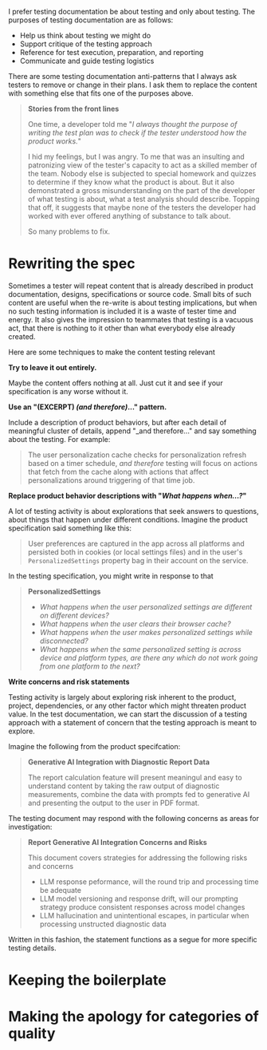 I prefer testing documentation be about testing and only about testing.
The purposes of testing documentation are as follows:
- Help us think about testing we might do
- Support critique of the testing approach
- Reference for test execution, preparation, and reporting
- Communicate and guide testing logistics

There are some testing documentation anti-patterns that I
always ask testers to remove or change in their plans. I ask
them to replace the content with something else that fits
one of the purposes above.

> __Stories from the front lines__
>
> One time, a developer told me "_I always thought the
> purpose of writing the test plan was to check if the tester
> understood how the product works._"
>
> I hid my feelings, but I was angry. To me that
> was an insulting and patronizing view of the tester's
> capacity to act as a skilled member of the team. Nobody
> else is subjected to special homework and quizzes to determine
> if they know what the product is about. But it also
> demonstrated a gross misunderstanding on the part of the
> developer of what testing is about, what a test analysis
> should describe. Topping that off, it suggests that maybe
> none of the testers the developer had worked with ever
> offered anything of substance to talk about.
>
> So many problems to fix.

Rewriting the spec
=========================================================
Sometimes a tester will repeat content that is already described in
product documentation, designs, specifications or source code.
Small bits of such content are useful when the re-write
is about testing implications, but when no such testing
information is included it is a waste of tester time and
energy. It also gives the impression to teammates that testing
is a vacuous act, that there is nothing to it other
than what everybody else already created.


Here are some techniques to make the content testing
relevant

__Try to leave it out entirely.__

Maybe the content offers nothing at all. Just cut it and
see if your specification is any worse without it.

__Use an "(EXCERPT) _(and therefore)_..." pattern.__

Include a description of product behaviors, but after each
detail of meaningful cluster of details, append "_and therefore..."
and say something about the testing. For example:

> The user personalization cache checks for personalization refresh
> based on a timer schedule, _and therefore_ testing will focus on
> actions that fetch from the cache along with actions that affect
> personalizations around triggering of that time job.

__Replace product behavior descriptions with "_What happens when...?_"__

A lot of testing activity is about explorations that seek answers to
questions, about things that happen under different conditions. Imagine
the product specification said something like this:
> User preferences are captured in the app across all platforms and
> persisted both in cookies (or local settings files) and in the user's
> `PersonalizedSettings` property bag in their account on the service.

In the testing specification, you might write in response to that

> __PersonalizedSettings__
>- _What happens when the user personalized settings are different on different devices?_
>- _What happens when the user clears their browser cache?_
>- _What happens when the user makes personalized settings while disconnected?_
>- _What happens when the same personalized setting is across device and platform types, are there any which do not work going from one platform to the next?_

__Write concerns and risk statements__

Testing activity is largely about exploring risk inherent to
the product, project, dependencies, or any other factor
which might threaten product value. In the test documentation, we
can start the discussion of a testing approach with a statement of
concern that the testing approach is meant to explore.

Imagine the following from the product specifcation:
> __Generative AI Integration with Diagnostic Report Data__
> 
>  The report calculation feature will present meaningul and easy to
> understand content by taking the raw output of diagnostic
> measurements, combine the data with prompts fed to generative AI
> and presenting the output to the user in PDF format.

The testing document may respond with the following concerns as areas for
investigation:

> __Report Generative AI Integration Concerns and Risks__
> 
> This document covers strategies for addressing the following risks and concerns
> - LLM response peformance, will the round trip and processing time be adequate
> - LLM model versioning and response drift, will our prompting strategy produce consistent responses across model changes
> - LLM hallucination and unintentional escapes, in particular when processing unstructed diagnostic data

Written in this fashion, the statement functions as a segue for more
specific testing details.

Keeping the boilerplate
=========================================================

Making the apology for categories of quality
=========================================================


